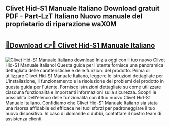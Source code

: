## Clivet Hid-S1 Manuale Italiano Download gratuit PDF - Part-LzT Italiano Nuovo manuale del proprietario di riparazione waX0M

# <h2><a href="http://dfg1zh.blite.top/?on=Clivet+Hid-S1+Manuale+Italiano">🔗Download 👉🔴 Clivet Hid-S1 Manuale Italiano</a></h2>

[![Clivet Hid-S1 Manuale Italiano download](https://i.imgur.com/lujVjoI.png)](http://dfg1zh.blite.top/?on=Clivet+Hid-S1+Manuale+Italiano)
Inizia oggi con il tuo nuovo Clivet Hid-S1 Manuale Italiano! Questa guida per l'utente fornisce una panoramica dettagliata delle caratteristiche e delle funzioni del prodotto. Prima di utilizzare Clivet Hid-S1 Manuale Italiano, leggere le istruzioni dettagliate per L'installazione, il funzionamento e la risoluzione dei problemi del prodotto in questa guida per l'utente. Fornisce istruzioni dettagliate su come utilizzare ciascuna funzionalità e importanti informazioni sulla sicurezza. Scopri le possibilità Dell'elenco delle funzionalità con il tuo nuovo Clivet Hid-S1 Manuale Italiano. Confidiamo che Clivet Hid-S1 Manuale Italiano sia stata una risorsa affidabile ed efficace nei tuoi sforzi per padroneggiare il tuo nuovo dispositivo. In caso di domande o dubbi, contattare il nostro team di assistenza clienti.

